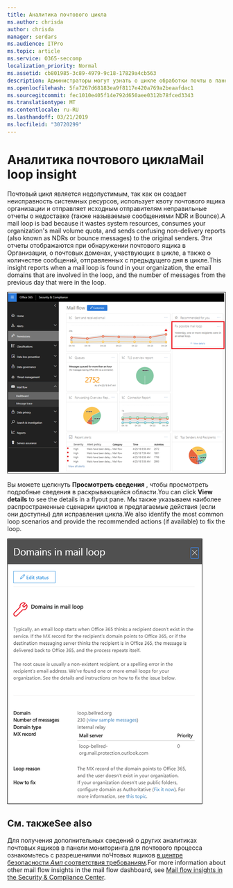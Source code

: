 ```yaml
---
title: Аналитика почтового цикла
ms.author: chrisda
author: chrisda
manager: serdars
ms.audience: ITPro
ms.topic: article
ms.service: O365-seccomp
localization_priority: Normal
ms.assetid: cb801985-3c89-4979-9c18-17829a4cb563
description: Администраторы могут узнать о цикле обработки почты в панели мониторинга почтовых ящиков в центре безопасности Office 365 Security _Амп_.
ms.openlocfilehash: 5fa7267d68183ea9f8117e420a769a2beaafdac1
ms.sourcegitcommit: fec1010e405f14e792d650aee0312b78fced3343
ms.translationtype: MT
ms.contentlocale: ru-RU
ms.lasthandoff: 03/21/2019
ms.locfileid: "30720299"
---
```

# <a name="mail-loop-insight"></a><span data-ttu-id="87e4a-103">Аналитика почтового цикла</span><span class="sxs-lookup"><span data-stu-id="87e4a-103">Mail loop insight</span></span>

<span data-ttu-id="87e4a-104">Почтовый цикл является недопустимым, так как он создает неисправность системных ресурсов, использует квоту почтового ящика организации и отправляет исходным отправителям неправильные отчеты о недоставке (также называемые сообщениями NDR и Bounce).</span><span class="sxs-lookup"><span data-stu-id="87e4a-104">A mail loop is bad because it wastes system resources, consumes your organization's mail volume quota, and sends confusing non-delivery reports (also known as NDRs or bounce messages) to the original senders.</span></span> <span data-ttu-id="87e4a-105">Эти отчеты отображаются при обнаружении почтового ящика в Организации, о почтовых доменах, участвующих в цикле, а также о количестве сообщений, отправленных с предыдущего дня в цикле.</span><span class="sxs-lookup"><span data-stu-id="87e4a-105">This insight reports when a mail loop is found in your organization, the email domains that are involved in the loop, and the number of messages from the previous day that were in the loop.</span></span>

![Цикл обработки почты в панели мониторинга почтовых ящиков в центре безопасности _Амп_ соответствия требованиям Office 365](media/c3f707cb-4c89-4e88-989c-81ce1d1d6b99.png)

<span data-ttu-id="87e4a-107">Вы можете щелкнуть **Просмотреть сведения** , чтобы просмотреть подробные сведения в раскрывающейся области.</span><span class="sxs-lookup"><span data-stu-id="87e4a-107">You can click **View details** to see the details in a flyout pane.</span></span> <span data-ttu-id="87e4a-108">Мы также указываем наиболее распространенные сценарии циклов и предлагаемые действия (если они доступны) для исправления цикла.</span><span class="sxs-lookup"><span data-stu-id="87e4a-108">We also identify the most common loop scenarios and provide the recommended actions (if available) to fix the loop.</span></span>

![РасКрывающаяся панель после нажатия кнопки Просмотр сведений в неправильном цикле в панели мониторинга почтового процесса](media/f7e21300-c62f-41ec-853f-4a2775cd8aa7.png)

## <a name="see-also"></a><span data-ttu-id="87e4a-110">См. также</span><span class="sxs-lookup"><span data-stu-id="87e4a-110">See also</span></span>

<span data-ttu-id="87e4a-111">Для получения дополнительных сведений о других аналитиках почтовых ящиков в панели мониторинга для почтового процесса ознакомьтесь с разрешениями поЧтовых ящиков [в центре безопасности _Амп_ соответствия требованиям](mail-flow-insights.md).</span><span class="sxs-lookup"><span data-stu-id="87e4a-111">For more information about other mail flow insights in the mail flow dashboard, see [Mail flow insights in the Security & Compliance Center](mail-flow-insights.md).</span></span>

